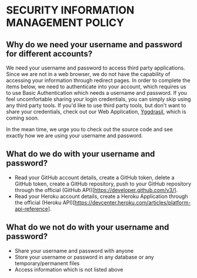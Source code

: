 # SECURITY INFORMATION MANAGEMENT POLICY

## Why do we need your username and password for different accounts?
We need your username and password to access third party applications. Since we are not in a web browser, we do not have the capability of accessing your information through redirect pages. 
In order to complete the items below, we need to authenticate into your account, which requires us to use Basic Authentication which needs a username and password. 
If you feel uncomfortable sharing your login credentials, you can simply skip using any third party tools. If you'd like to use third party tools, but don't want to share your credentials, 
check out our Web Application, [Yggdrasil](https://github.com/hammer-io/yggdrasil), which is coming soon. 

In the mean time, we urge you to check out the source code and see exactly how we are using your username and password. 

## What do we do with your username and password?
* Read your GitHub account details, create a GitHub token, delete a GitHub token, create a GitHub repository, push to your GitHub repository through the official (GitHub API)[https://developer.github.com/v3/].
* Read your Heroku account details, create a Heroku Application through the official (Heroku API)[https://devcenter.heroku.com/articles/platform-api-reference].

## What do we not do with your username and password?
* Share your username and password with anyone
* Store your username or password in any database or any temporary/permanent files
* Access information which is not listed above
